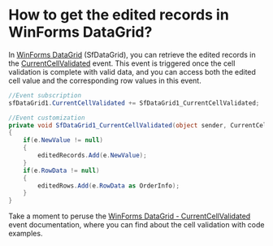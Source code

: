 # How to get the edited records in WinForms DataGrid?

In [WinForms DataGrid](https://www.syncfusion.com/winforms-ui-controls/datagrid) (SfDataGrid), you can retrieve the edited records in the [CurrentCellValidated](https://help.syncfusion.com/cr/windowsforms/Syncfusion.WinForms.DataGrid.SfDataGrid.html#Syncfusion_WinForms_DataGrid_SfDataGrid_CurrentCellValidated) event. This event is triggered once the cell validation is complete with valid data, and you can access both the edited cell value and the corresponding row values in this event.

 ```C#
//Event subscription
sfDataGrid1.CurrentCellValidated += SfDataGrid1_CurrentCellValidated;

//Event customization
private void SfDataGrid1_CurrentCellValidated(object sender, CurrentCellValidatedEventArgs e)
{
     if(e.NewValue != null)
     {
         editedRecords.Add(e.NewValue);
     }
     if(e.RowData != null)
     {
         editedRows.Add(e.RowData as OrderInfo);
     }
} 
 ```

Take a moment to peruse the [WinForms DataGrid - CurrentCellValidated](https://help.syncfusion.com/windowsforms/datagrid/datavalidation#cell-validation-2) event documentation, where you can find about the cell validation with code examples.
